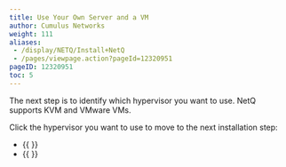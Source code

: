```yaml
---
title: Use Your Own Server and a VM
author: Cumulus Networks
weight: 111
aliases:
 - /display/NETQ/Install+NetQ
 - /pages/viewpage.action?pageId=12320951
pageID: 12320951
toc: 5
---
```


The next step is to identify which hypervisor you want to use. NetQ supports KVM and VMware VMs.

Click the hypervisor you want to use to move to the next installation step:

- {{ <link url="KVM-Setup" text="Use KVM">}}
- {{ <link url="VMW-Setup" text="Use VMware">}}